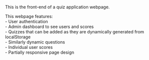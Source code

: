 This is the front-end of a quiz application webpage.

This webpage features:<br>
    - User authentication<br>
    - Admin dashboard to see users and scores<br>
    - Quizzes that can be added as they are dynamically generated from localStorage<br>
    - Similarly dynamic questions<br>
    - Individual user scores<br>
    - Partially responsive page design<br>